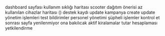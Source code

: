 dashboard sayfası
kullanım sıklığı haritası
scooter dağıtım önerisi
az kullanılan cihazlar haritası ()
destek kaydı update
kampanya create update
yönetim işlemleri test
bildirimler
personel yönetimi
şüpheli işlemler kontrol et sonrası sayfa yenilenmiyor ona bakılıcak
aktif kiralamalar tutar hesaplaması
yetkilendirme
